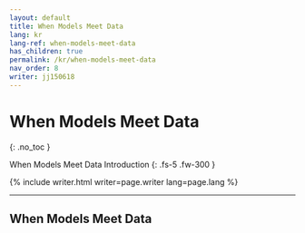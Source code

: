 ```yaml
---
layout: default
title: When Models Meet Data
lang: kr
lang-ref: when-models-meet-data
has_children: true
permalink: /kr/when-models-meet-data
nav_order: 8
writer: jj150618
---
```


# When Models Meet Data
{: .no_toc }


When Models Meet Data Introduction
{: .fs-5 .fw-300 }

{% include writer.html writer=page.writer lang=page.lang %}

---

## When Models Meet Data